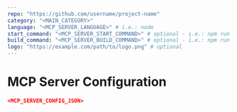 ```yaml
---
repo: "https://github.com/username/project-name"
category: "<MAIN_CATEGORY>"
language: "<MCP_SERVER_LANGUAGE>" # i.e.: node
start_command: "<MCP_SERVER_START_COMMAND>" # optional - i.e.: npm run start
build_command: "<MCP_SERVER_BUILD_COMMAND>" # optional - i.e.: npm run build
logo: "https://example.com/path/to/logo.png" # optional
---
```


# MCP Server Configuration

```json
<MCP_SERVER_CONFIG_JSON>
```
